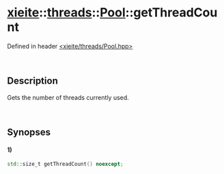 # [xieite](../../../xieite.md)\:\:[threads](../../../threads.md)\:\:[Pool](../../Pool.md)\:\:getThreadCount
Defined in header [<xieite/threads/Pool.hpp>](../../../../include/xieite/threads/Pool.hpp)

&nbsp;

## Description
Gets the number of threads currently used.

&nbsp;

## Synopses
#### 1)
```cpp
std::size_t getThreadCount() noexcept;
```
